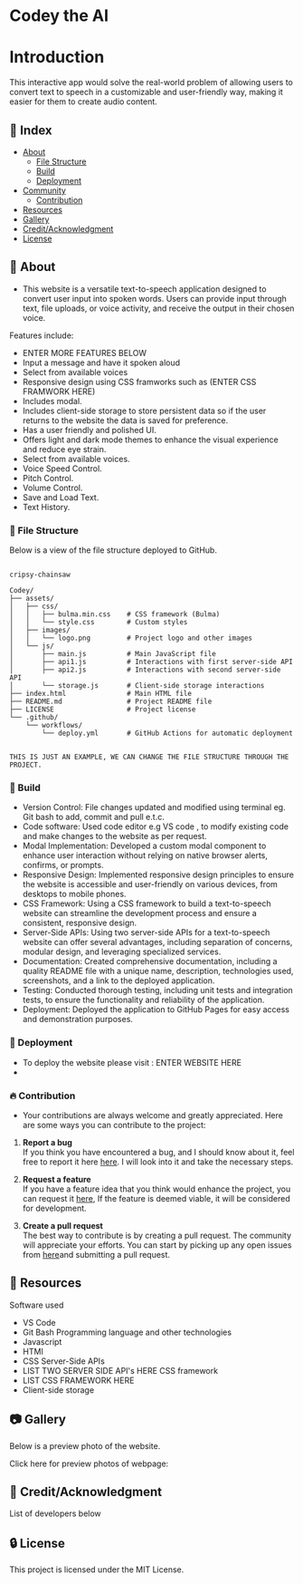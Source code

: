 # Codey the AI
# Introduction
 This interactive app would solve the real-world problem of allowing users to convert text to speech in a customizable and user-friendly way, making it easier for them to create audio content.


## :ledger: Index

- [About](#beginner-about)
  - [File Structure](#file_folder-file-structure)
  - [Build](#hammer-build)  
  - [Deployment](#rocket-deployment)  
- [Community](#cherry_blossom-community)
  - [Contribution](#fire-contribution)
- [Resources](#page_facing_up-resources)
- [Gallery](#camera-gallery)
- [Credit/Acknowledgment](#star2-creditacknowledgment)
- [License](#lock-license)

##  :beginner: About
- This website is a versatile text-to-speech application designed to convert user input into spoken words. Users can provide input through text, file uploads, or voice activity, and receive the output in their chosen voice.
  

Features include:
- ENTER MORE FEATURES BELOW 
- Input a message and have it spoken aloud
- Select from available voices
- Responsive design using CSS framworks such as (ENTER CSS FRAMWORK HERE)
- Includes modal. 
- Includes client-side storage to store persistent data so if the user returns to the website the data is saved for preference.
- Has a user friendly and polished UI.
- Offers light and dark mode themes to enhance the visual experience and reduce eye strain.
- Select from available voices.
- Voice Speed Control.
- Pitch Control.
- Volume Control.
- Save and Load Text.
- Text History.


###  :file_folder: File Structure
Below is a view of the file structure deployed to GitHub.

```plaintext

cripsy-chainsaw

Codey/
├── assets/
│   ├── css/
│   │   ├── bulma.min.css    # CSS framework (Bulma)
│   │   └── style.css        # Custom styles
│   ├── images/
│   │   └── logo.png         # Project logo and other images
│   └── js/
│       ├── main.js          # Main JavaScript file
│       ├── api1.js          # Interactions with first server-side API
│       ├── api2.js          # Interactions with second server-side API
│       └── storage.js       # Client-side storage interactions
├── index.html               # Main HTML file
├── README.md                # Project README file
├── LICENSE                  # Project license
└── .github/
    └── workflows/
        └── deploy.yml       # GitHub Actions for automatic deployment


THIS IS JUST AN EXAMPLE, WE CAN CHANGE THE FILE STRUCTURE THROUGH THE PROJECT.
```

###  :hammer: Build

- Version Control: File changes updated and modified using terminal eg. Git bash to add, commit and pull e.t.c.
- Code software: Used code editor e.g VS code , to modify existing code and make changes to the website as per request.
- Modal Implementation: Developed a custom modal component to enhance user interaction without relying on native browser alerts, confirms, or prompts.
- Responsive Design: Implemented responsive design principles to ensure the website is accessible and user-friendly on various devices, from desktops to mobile phones.
- CSS Framework: Using a CSS framework to build a text-to-speech website can streamline the development process and ensure a consistent, responsive design.
- Server-Side APIs: Using two server-side APIs for a text-to-speech website can offer several advantages, including separation of concerns, modular design, and leveraging specialized services.
- Documentation: Created comprehensive documentation, including a quality README file with a unique name, description, technologies used, screenshots, and a link to the deployed application.
- Testing: Conducted thorough testing, including unit tests and integration tests, to ensure the functionality and reliability of the application.
- Deployment: Deployed the application to GitHub Pages for easy access and demonstration purposes.


### :rocket: Deployment

- To deploy the website please visit : ENTER WEBSITE HERE
- 

 ###  :fire: Contribution

 - Your contributions are always welcome and greatly appreciated. Here are some ways you can contribute to the project:

 1. **Report a bug** <br>
 If you think you have encountered a bug, and I should know about it, feel free to report it here [here](https://github.com/alvin-est/crispy-chainsaw/issues). I will look into it and take the necessary steps.
 
 2. **Request a feature** <br>
 If you have a feature idea that you think would enhance the project, you can request it [here](https://github.com/alvin-est/crispy-chainsaw/issues), If the feature is deemed viable, it will be considered for development. 

 3. **Create a pull request** <br>
 The best way to contribute is by creating a pull request. The community will appreciate your efforts. You can start by picking up any open issues from [here](https://github.com/alvin-est/crispy-chainsaw/issues)and submitting a pull request.

##  :page_facing_up: Resources
Software used
- VS Code
- Git Bash
Programming language and other technologies 
- Javascript
- HTMl
- CSS
Server-Side APIs
- LIST TWO SERVER SIDE API's HERE
CSS framework
- LIST CSS FRAMEWORK HERE
- Client-side storage

##  :camera: Gallery
Below is a preview photo of the website.

Click here for preview photos of webpage:

## :star2: Credit/Acknowledgment
List of developers below

##  :lock: License
This project is licensed under the MIT License.
